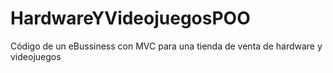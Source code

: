# HardwareYVideojuegosPOO
Código de un eBussiness con MVC para una tienda de venta de hardware y videojuegos

